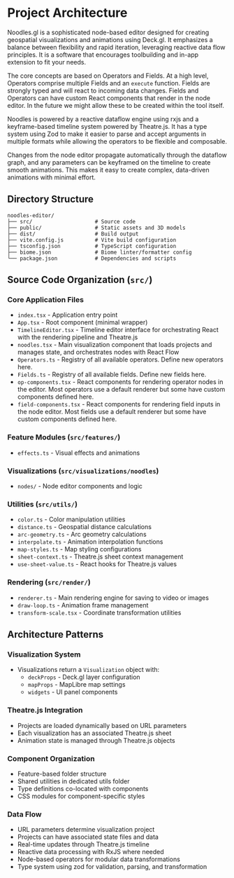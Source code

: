 # Project Architecture

Noodles.gl is a sophisticated node-based editor designed for creating geospatial visualizations and animations using Deck.gl. It emphasizes a balance between flexibility and rapid iteration, leveraging reactive data flow principles. It is a software that encourages toolbuilding and in-app extension to fit your needs.

The core concepts are based on Operators and Fields. At a high level, Operators comprise multiple Fields and an `execute` function. Fields are strongly typed and will react to incoming data changes. Fields and Operators can have custom React components that render in the node editor. In the future we might allow these to be created within the tool itself.

Noodles is powered by a reactive dataflow engine using rxjs and a keyframe-based timeline system powered by Theatre.js. It has a type system using Zod to make it easier to parse and accept arguments in multiple formats while allowing the operators to be flexible and composable.

Changes from the node editor propagate automatically through the dataflow graph, and any parameters can be keyframed on the timeline to create smooth animations. This makes it easy to create complex, data-driven animations with minimal effort.

## Directory Structure
```
noodles-editor/
├── src/                    # Source code
├── public/                 # Static assets and 3D models
├── dist/                   # Build output
├── vite.config.js          # Vite build configuration
├── tsconfig.json           # TypeScript configuration
├── biome.json              # Biome linter/formatter config
└── package.json            # Dependencies and scripts
```

## Source Code Organization (`src/`)

### Core Application Files

- `index.tsx` - Application entry point
- `App.tsx` - Root component (minimal wrapper)
- `TimelineEditor.tsx` - Timeline editor interface for orchestrating React with the rendering pipeline and Theatre.js
- `noodles.tsx` - Main visualization component that loads projects and manages state, and orchestrates nodes with React Flow
- `Operators.ts` - Registry of all available operators. Define new operators here.
- `Fields.ts` - Registry of all available fields. Define new fields here.
- `op-components.tsx` - React components for rendering operator nodes in the editor. Most operators use a default renderer but some have custom components defined here.
- `field-components.tsx` - React components for rendering field inputs in the node editor. Most fields use a default renderer but some have custom components defined here.

### Feature Modules (`src/features/`)

- `effects.ts` - Visual effects and animations

### Visualizations (`src/visualizations/noodles`)

- `nodes/` - Node editor components and logic

### Utilities (`src/utils/`)

- `color.ts` - Color manipulation utilities
- `distance.ts` - Geospatial distance calculations
- `arc-geometry.ts` - Arc geometry calculations
- `interpolate.ts` - Animation interpolation functions
- `map-styles.ts` - Map styling configurations
- `sheet-context.ts` - Theatre.js sheet context management
- `use-sheet-value.ts` - React hooks for Theatre.js values

### Rendering (`src/render/`)

- `renderer.ts` - Main rendering engine for saving to video or images
- `draw-loop.ts` - Animation frame management
- `transform-scale.tsx` - Coordinate transformation utilities

## Architecture Patterns

### Visualization System

- Visualizations return a `Visualization` object with:
  - `deckProps` - Deck.gl layer configuration
  - `mapProps` - MapLibre map settings
  - `widgets` - UI panel components

### Theatre.js Integration

- Projects are loaded dynamically based on URL parameters
- Each visualization has an associated Theatre.js sheet
- Animation state is managed through Theatre.js objects

### Component Organization

- Feature-based folder structure
- Shared utilities in dedicated utils folder
- Type definitions co-located with components
- CSS modules for component-specific styles

### Data Flow

- URL parameters determine visualization project
- Projects can have associated state files and data
- Real-time updates through Theatre.js timeline
- Reactive data processing with RxJS where needed
- Node-based operators for modular data transformations
- Type system using zod for validation, parsing, and transformation
